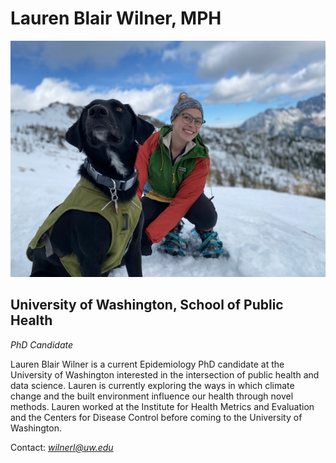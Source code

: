 # Lauren Blair Wilner, MPH

![Image title](_artifacts/lauren.jpeg)
## University of Washington, School of Public Health
*PhD Candidate* 

Lauren Blair Wilner is a current Epidemiology PhD candidate at the University of Washington interested in the intersection of public health and data science. Lauren is currently exploring the ways in which climate change and the built environment influence our health through novel methods. Lauren worked at the Institute for Health Metrics and Evaluation and the Centers for Disease Control before coming to the University of Washington.   


Contact: *wilnerl@uw.edu*